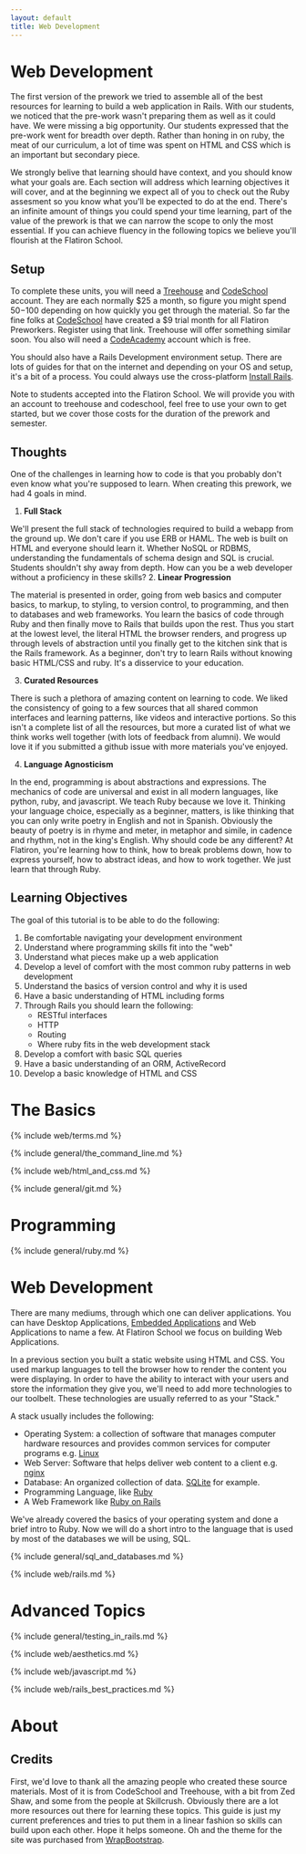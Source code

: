 ```yaml
---
layout: default
title: Web Development
---
```


# Web Development

The first version of the prework we tried to assemble all of the best resources
for learning to build a web application in Rails. With our students, we noticed
that the pre-work wasn't preparing them as well as it could have. We were
missing a big opportunity. Our students expressed that the pre-work went for
breadth over depth. Rather than honing in on ruby, the meat of our curriculum,
a lot of time was spent on HTML and CSS which is an important but secondary
piece.

We strongly belive that learning should have context, and you should know what
your goals are.  Each section will address which learning objectives it will
cover, and at the beginning we expect all of you to check out the Ruby
assesment so you know what you'll be expected to do at the end.  There's an
infinite amount of things you could spend your time learning, part of the value
of the prework is that we can narrow the scope to only the most essential.  If
you can achieve fluency in the following topics we believe you'll flourish at
the Flatiron School.
## Setup

To complete these units, you will need a [Treehouse](http://teamtreehouse.com/)
and
[CodeSchool](http://www.codeschool.com/enrollments/dnFtaXFMbXROSVVqT3N1bngwWnBRUjhGc2k1Z1dEOW52cFJvZEMzRUZvRT0tLWpvUElMODBvdFhiZlA4MjE2Mlc2c1E9PQ==)
account. They
are each normally $25 a month, so figure you might spend $50-$100 depending on
how quickly you get through the material. So far the fine folks at
[CodeSchool](http://www.codeschool.com/enrollments/dnFtaXFMbXROSVVqT3N1bngwWnBRUjhGc2k1Z1dEOW52cFJvZEMzRUZvRT0tLWpvUElMODBvdFhiZlA4MjE2Mlc2c1E9PQ==)
have created a $9 trial month for all Flatiron Preworkers. Register using that
link. Treehouse will offer something similar soon. You also will need a
[CodeAcademy](http://codeacademy.com/) account which is free.

You should also have a Rails Development environment setup. There are lots of
guides for that on the internet and depending on your OS and setup, it's a bit
of a process. You could always use the cross-platform [Install Rails](http://installrails.com/).

Note to students accepted into the Flatiron School. We will provide you with an
account to treehouse and codeschool, feel free to use your own to get started,
but we cover those costs for the duration of the prework and semester.

## Thoughts

One of the challenges in learning how to code is that you probably don't even
know what you're supposed to learn. When creating this prework, we had 4 goals
in mind.

  1. **Full Stack**

  We'll present the full stack of technologies required to build a webapp from
  the ground up. We don't care if you use ERB or HAML. The web is built on HTML
  and everyone should learn it. Whether NoSQL or RDBMS, understanding the
  fundamentals of schema design and SQL is crucial. Students shouldn't shy away
  from depth. How can you be a web developer without a proficiency in these
  skills?
  2. **Linear Progression**

  The material is presented in order, going from web basics and computer
  basics, to markup, to styling, to version control, to programming, and then
  to databases and web frameworks. You learn the basics of code through Ruby
  and then finally move to Rails that builds upon the rest. Thus you start at
  the lowest level, the literal HTML the browser renders, and progress up
  through levels of abstraction until you finally get to the kitchen sink that
  is the Rails framework. As a beginner, don't try to learn Rails without
  knowing basic HTML/CSS and ruby. It's a disservice to your education.

  3. **Curated Resources**

  There is such a plethora of amazing content on learning to code. We liked the
  consistency of going to a few sources that all shared common interfaces and
  learning patterns, like videos and interactive portions. So this isn't a
  complete list of all the resources, but more a curated list of what we think
  works well together (with lots of feedback from alumni). We would love it if
  you submitted a github issue with more materials you've enjoyed.

  4. **Language Agnosticism**

  In the end, programming is about abstractions and expressions. The mechanics
  of code are universal and exist in all modern languages, like python, ruby,
  and javascript. We teach Ruby because we love it. Thinking your language
  choice, especially as a beginner, matters, is like thinking that you can only
  write poetry in English and not in Spanish. Obviously the beauty of poetry is
  in rhyme and meter, in metaphor and simile, in cadence and rhythm, not in the
  king's English. Why should code be any different? At Flatiron, you're
  learning how to think, how to break problems down, how to express yourself,
  how to abstract ideas, and how to work together. We just learn that through
  Ruby.

## Learning Objectives

The goal of this tutorial is to be able to do the following:

  1. Be comfortable navigating your development environment
  2. Understand where programming skills fit into the "web"
  3. Understand what pieces make up a web application
  4. Develop a level of comfort with the most common ruby patterns in web development
  5. Understand the basics of version control and why it is used
  6. Have a basic understanding of HTML including forms
  7. Through Rails you should learn the following:
      * RESTful interfaces
      * HTTP
      * Routing
      * Where ruby fits in the web development stack
  8. Develop a comfort with basic SQL queries
  9. Have a basic understanding of an ORM, ActiveRecord
  10. Develop a basic knowledge of HTML and CSS


# The Basics

{% include web/terms.md %}

{% include general/the_command_line.md %}

{% include web/html_and_css.md %}

{% include general/git.md %}

# Programming

{% include general/ruby.md %}

# Web Development

There are many mediums, through which one can deliver applications. You can
have Desktop Applications, [Embedded Applications](http://en.wikipedia.org/wiki/Embedded_system) and Web Applications to name a
few. At Flatiron School we focus on building Web Applications.

In a previous section you built a static website using HTML and CSS. You used
markup languages to tell the browser how to render the content you were
displaying. In order to have the ability to interact with your users and store
the information they give you, we'll need to add more technologies to our
toolbelt. These technologies are usually referred to as your "Stack."

A stack usually includes the following:

  * Operating System: a collection of software that manages computer hardware
    resources and provides common services for computer programs e.g. [Linux](http://www.linux.org/)
  * Web Server: Software that helps deliver web content to a client e.g.
    [nginx](http://wiki.nginx.org/Main)
  * Database: An organized collection of data. [SQLite](http://www.sqlite.org/) for example.
  * Programming Language, like [Ruby](http://www.ruby-lang.org/)
  * A Web Framework like [Ruby on Rails](http://www.rubyonrails.org/)

We've already covered the basics of your operating system and done a brief
intro to Ruby. Now we will do a short intro to the language that is used by
most of the databases we will be using, SQL.

{% include general/sql_and_databases.md %}

{% include web/rails.md %}

# Advanced Topics

{% include general/testing_in_rails.md %}

{% include web/aesthetics.md %}

{% include web/javascript.md %}

{% include web/rails_best_practices.md %}

# About

## Credits

First, we'd love to thank all the amazing people who created these source
materials. Most of it is from CodeSchool and Treehouse, with a bit from Zed
Shaw, and some from the people at Skillcrush. Obviously there are a lot more
resources out there for learning these topics. This guide is just my current
preferences and tries to put them in a linear fashion so skills can build upon
each other. Hope it helps someone. Oh and the theme for the site was purchased
from [WrapBootstrap](https://wrapbootstrap.com/).
